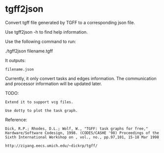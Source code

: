 # tgff2json
Convert tgff file generated by TGFF to a corresponding json file.

Use tgff2json -h to find help information.

Use the following command to run:

./tgff2json filename.tgff

It outputs:
    
    filename.json

Currently, it only convert tasks and edges information. 
The communication and processor information will be updated later.


TODO:
    
    Extend it to support vcg files.
    
    Use dotty to plot the task graph.


Reference:

    Dick, R.P.; Rhodes, D.L.; Wolf, W., "TGFF: task graphs for free," Hardware/Software Codesign, 1998. (CODES/CASHE '98) Proceedings of the Sixth International Workshop on , vol., no., pp.97,101, 15-18 Mar 1998
    
    http://ziyang.eecs.umich.edu/~dickrp/tgff/

